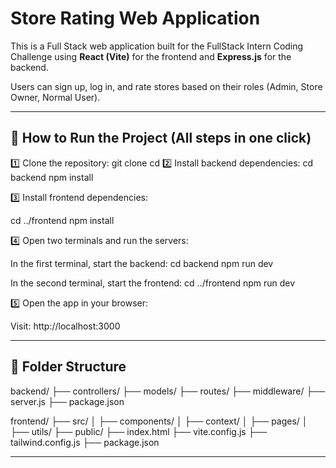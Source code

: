 # Store Rating Web Application

This is a Full Stack web application built for the FullStack Intern Coding Challenge using **React (Vite)** for the frontend and **Express.js** for the backend.

Users can sign up, log in, and rate stores based on their roles (Admin, Store Owner, Normal User).

---
## 🚀 How to Run the Project (All steps in one click)
1️⃣ Clone the repository:
git clone <your-repository-url>
cd <your-project-folder>
2️⃣ Install backend dependencies:
cd backend
npm install

3️⃣ Install frontend dependencies:

cd ../frontend
npm install

4️⃣ Open two terminals and run the servers:

In the first terminal, start the backend:
cd backend
npm run dev

In the second terminal, start the frontend:
cd ../frontend
npm run dev

5️⃣ Open the app in your browser:

Visit: http://localhost:3000

---

## 📂 Folder Structure

backend/
├── controllers/
├── models/
├── routes/
├── middleware/
├── server.js
├── package.json

frontend/
├── src/
│   ├── components/
│   ├── context/
│   ├── pages/
│   ├── utils/
├── public/
├── index.html
├── vite.config.js
├── tailwind.config.js
├── package.json

---
